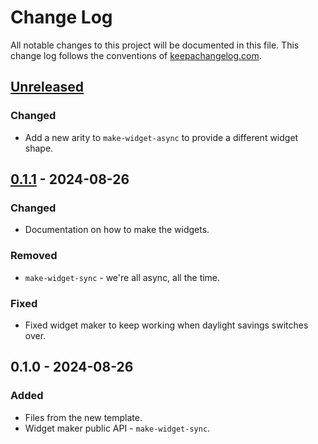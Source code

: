 # Change Log
All notable changes to this project will be documented in this file. This change log follows the conventions of [keepachangelog.com](http://keepachangelog.com/).

## [Unreleased]
### Changed
- Add a new arity to `make-widget-async` to provide a different widget shape.

## [0.1.1] - 2024-08-26
### Changed
- Documentation on how to make the widgets.

### Removed
- `make-widget-sync` - we're all async, all the time.

### Fixed
- Fixed widget maker to keep working when daylight savings switches over.

## 0.1.0 - 2024-08-26
### Added
- Files from the new template.
- Widget maker public API - `make-widget-sync`.

[Unreleased]: https://sourcehost.site/your-name/clotorctl/compare/0.1.1...HEAD
[0.1.1]: https://sourcehost.site/your-name/clotorctl/compare/0.1.0...0.1.1
